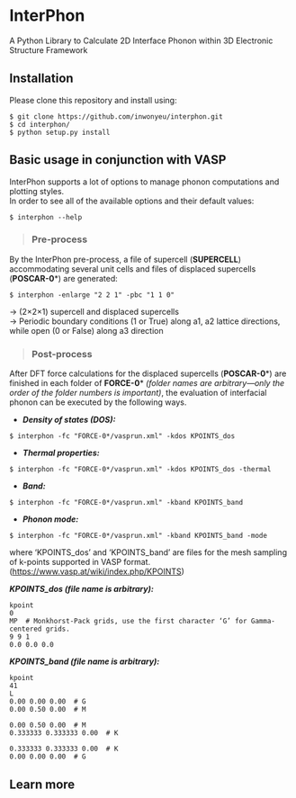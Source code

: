 # InterPhon

A Python Library to Calculate 2D Interface Phonon within 3D Electronic Structure Framework

## Installation

Please clone this repository and install using:

```
$ git clone https://github.com/inwonyeu/interphon.git
$ cd interphon/
$ python setup.py install
```

## Basic usage in conjunction with VASP

InterPhon supports a lot of options to manage phonon computations and plotting styles.  
In order to see all of the available options and their default values:

```
$ interphon --help
```

> ### Pre-process
By the InterPhon pre-process, a file of supercell (**SUPERCELL**) accommodating several unit cells and files of displaced supercells (**POSCAR-0***) are generated:

```
$ interphon -enlarge "2 2 1" -pbc "1 1 0"
```

-> (2×2×1) supercell and displaced supercells  
-> Periodic boundary conditions (1 or True) along a1, a2 lattice directions, while open (0 or False) along a3 direction

> ### Post-process
After DFT force calculations for the displaced supercells (**POSCAR-0***) are finished in each folder of **FORCE-0*** *(folder names are arbitrary—only the order of the folder numbers is important)*, the evaluation of interfacial phonon can be executed by the following ways.

- ***Density of states (DOS):***
```
$ interphon -fc "FORCE-0*/vasprun.xml" -kdos KPOINTS_dos
```

- ***Thermal properties:***
```
$ interphon -fc "FORCE-0*/vasprun.xml" -kdos KPOINTS_dos -thermal
```

- ***Band:***
```
$ interphon -fc "FORCE-0*/vasprun.xml" -kband KPOINTS_band
```

- ***Phonon mode:***
```
$ interphon -fc "FORCE-0*/vasprun.xml" -kband KPOINTS_band -mode
```

where ‘KPOINTS_dos’ and ‘KPOINTS_band’ are files for the mesh sampling of k-points supported in VASP format. (<https://www.vasp.at/wiki/index.php/KPOINTS>)

***KPOINTS_dos (file name is arbitrary):***
```
kpoint
0
MP  # Monkhorst-Pack grids, use the first character ‘G’ for Gamma-centered grids.
9 9 1
0.0 0.0 0.0
```

***KPOINTS_band (file name is arbitrary):***
```
kpoint
41
L
0.00 0.00 0.00  # G
0.00 0.50 0.00  # M

0.00 0.50 0.00  # M
0.333333 0.333333 0.00  # K

0.333333 0.333333 0.00  # K
0.00 0.00 0.00  # G
```

## Learn more
